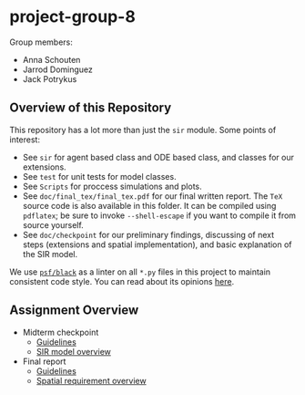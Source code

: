 # project-group-8

Group members:

* Anna Schouten
* Jarrod Dominguez
* Jack Potrykus


## Overview of this Repository

This repository has a lot more than just the `sir` module. Some points of interest:

* See `sir` for agent based class and ODE based class, and classes for our extensions.
* See `test` for unit tests for model classes.
* See `Scripts` for proccess simulations and plots.
* See `doc/final_tex/final_tex.pdf` for our final written report. The `TeX` source code is also available in this folder. It can be compiled using `pdflatex`; be sure to invoke `--shell-escape` if you want to compile it from source yourself.
* See `doc/checkpoint` for our preliminary findings, discussing of next steps (extensions and spatial implementation), and basic explanation of the SIR model. 

We use [`psf/black`](https://github.com/psf/black) as a linter on all `*.py` files in this project to maintain consistent code style. You can read about its opinions [here](https://github.com/psf/black#the-black-code-style).

## Assignment Overview

* Midterm checkpoint
    * [Guidelines](https://github.com/caam37830/default-project/blob/main/midterm_checkpoint.md)
    * [SIR model overview](https://github.com/caam37830/default-project/blob/main/SIR.md)
* Final report
    * [Guidelines](https://github.com/caam37830/default-project/blob/main/final_report.md)
    * [Spatial requirement overview](https://github.com/caam37830/default-project/blob/main/spatial.md)
